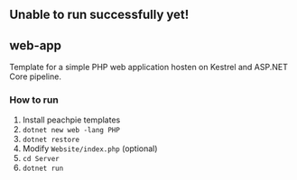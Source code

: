 ## Unable to run successfully yet!
## web-app

Template for a simple PHP web application hosten on Kestrel and ASP.NET Core pipeline.

### How to run
1. Install peachpie templates
2. `dotnet new web -lang PHP`
3. `dotnet restore`
4.  Modify `Website/index.php` (optional)
5. `cd Server`
6. `dotnet run`
